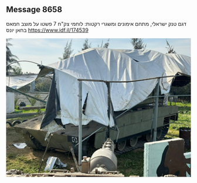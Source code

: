 ## Message 8658

דגם טנק ישראלי, מתחם אימונים ומשגרי רקטות:
לוחמי צק"ח 7 פשטו על מוצב חמאס בחאן יונס
https://www.idf.il/174539

![Photo](8658/8658_photo.jpg)
